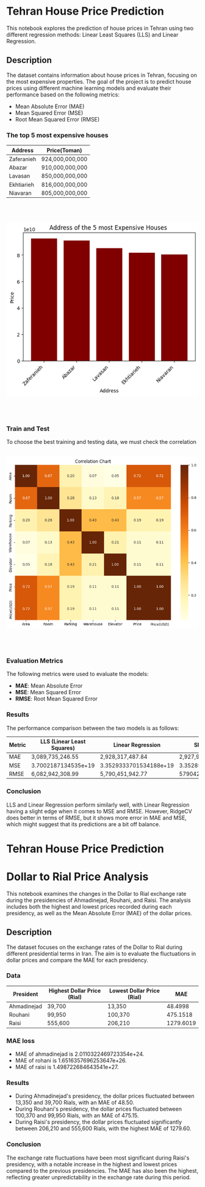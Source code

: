 # Tehran House Price Prediction

This notebook explores the prediction of house prices in Tehran using two different regression methods: Linear Least Squares (LLS) and Linear Regression.

## Description

The dataset contains information about house prices in Tehran, focusing on the most expensive properties. The goal of the project is to predict house prices using different machine learning models and evaluate their performance based on the following metrics:
- Mean Absolute Error (MAE)
- Mean Squared Error (MSE)
- Root Mean Squared Error (RMSE)

### The top 5 most expensive houses

| Address        | Price(Toman)              |
|----------------|--------------------|
| Zaferanieh| 924,000,000,000    |
| Abazar    | 910,000,000,000    |
| Lavasan    | 850,000,000,000    |
| Ekhtiarieh | 816,000,000,000    |
| Niavaran  | 805,000,000,000    |
<br/>
<br/>

![5 expensive houses](https://github.com/negarslh97/Machine-Learning/blob/main/6.5.Assignment/Tehran_House_Price/output/expemsive.png)

<br/>
<br/>

### Train and Test
To choose the best training and testing data, we must check the correlation
<br/>
<br/>

![correlation](https://github.com/negarslh97/Machine-Learning/blob/main/6.5.Assignment/Tehran_House_Price/output/correlation.png)

<br/>
<br/>

### Evaluation Metrics
The following metrics were used to evaluate the models:
- **MAE**: Mean Absolute Error
- **MSE**: Mean Squared Error
- **RMSE**: Root Mean Squared Error

### Results

The performance comparison between the two models is as follows:

| Metric  | LLS (Linear Least Squares) | Linear Regression      | Sklearn RidgeCV |
|---------|----------------------------|------------------------|------------------------|
| MAE     | 3,089,735,246.55           | 2,928,317,487.84       | 2,927,934,644.35       |
| MSE     | 3.7002187134535e+19        | 3.3529333701534188e+19 | 3.3528996743783084e+19 |
| RMSE    | 6,082,942,308.99           | 5,790,451,942.77       | 5790422846.717075      |

### Conclusion

LLS and Linear Regression perform similarly well, with Linear Regression having a slight edge when it comes to MSE and RMSE. However, RidgeCV does better in terms of RMSE, but it shows more error in MAE and MSE, which might suggest that its predictions are a bit off balance.

# Tehran House Price Prediction
# Dollar to Rial Price Analysis

This notebook examines the changes in the Dollar to Rial exchange rate during the presidencies of Ahmadinejad, Rouhani, and Raisi. The analysis includes both the highest and lowest prices recorded during each presidency, as well as the Mean Absolute Error (MAE) of the dollar prices.

## Description

The dataset focuses on the exchange rates of the Dollar to Rial during different presidential terms in Iran. The aim is to evaluate the fluctuations in dollar prices and compare the MAE for each presidency.

### Data

| President     | Highest Dollar Price (Rial) | Lowest Dollar Price (Rial) | MAE        |
|---------------|-----------------------------|----------------------------|------------|
| Ahmadinejad   | 39,700                       | 13,350                      | 48.4998    |
| Rouhani       | 99,950                       | 100,370                     | 475.1518   |
| Raisi         | 555,600                      | 206,210                     | 1279.6019  |

### MAE loss
- MAE of ahmadinejad is 2.0110322469723354e+24.
- MAE of rohani is 1.6516357696253647e+26.
- MAE of raisi is 1.498722684643541e+27.

### Results

- During Ahmadinejad's presidency, the dollar prices fluctuated between 13,350 and 39,700 Rials, with an MAE of 48.50.
- During Rouhani's presidency, the dollar prices fluctuated between 100,370 and 99,950 Rials, with an MAE of 475.15.
- During Raisi's presidency, the dollar prices fluctuated significantly between 206,210 and 555,600 Rials, with the highest MAE of 1279.60.

### Conclusion

The exchange rate fluctuations have been most significant during Raisi's presidency, with a notable increase in the highest and lowest prices compared to the previous presidencies. The MAE has also been the highest, reflecting greater unpredictability in the exchange rate during this period.